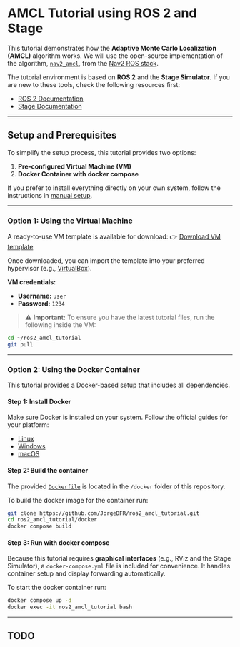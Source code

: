 # AMCL Tutorial using ROS 2 and Stage

This tutorial demonstrates how the **Adaptive Monte Carlo Localization (AMCL)** algorithm works.
We will use the open-source implementation of the algorithm, [`nav2_amcl`](https://github.com/ros-navigation/navigation2/tree/main/nav2_amcl), from the [Nav2 ROS stack](https://docs.nav2.org/index.html).

The tutorial environment is based on **ROS 2** and the **Stage Simulator**.
If you are new to these tools, check the following resources first:
- [ROS 2 Documentation](https://docs.ros.org/en/humble/index.html)
- [Stage Documentation](https://player-stage-manual.readthedocs.io/en/latest/)

---

## Setup and Prerequisites

To simplify the setup process, this tutorial provides two options:

1. **Pre-configured Virtual Machine (VM)**
2. **Docker Container with docker compose**

If you prefer to install everything directly on your own system, follow the instructions in [manual setup](/docs/setup.md).

---

### Option 1: Using the Virtual Machine

A ready-to-use VM template is available for download:
👉 [Download VM template](https://example.com/error) <!-- TODO: Replace with actual working link -->

Once downloaded, you can import the template into your preferred hypervisor (e.g., [VirtualBox](https://www.virtualbox.org/)).

**VM credentials:**
- **Username:** `user`
- **Password:** `1234`

> ⚠️ **Important:** To ensure you have the latest tutorial files, run the following inside the VM:
```bash
cd ~/ros2_amcl_tutorial
git pull
```

---

### Option 2: Using the Docker Container

This tutorial provides a Docker-based setup that includes all dependencies.

#### Step 1: Install Docker

Make sure Docker is installed on your system. Follow the official guides for your platform:
- [Linux](https://docs.docker.com/engine/install/)
- [Windows](https://docs.docker.com/desktop/setup/install/windows-install/)
- [macOS](https://docs.docker.com/desktop/setup/install/mac-install/)

#### Step 2: Build the container

The provided [`Dockerfile`](/docker/Dockerfile) is located in the `/docker` folder of this repository.

To build the docker image for the container run:
```bash
git clone https://github.com/JorgeDFR/ros2_amcl_tutorial.git
cd ros2_amcl_tutorial/docker
docker compose build
```

#### Step 3: Run with docker compose

Because this tutorial requires **graphical interfaces** (e.g., RViz and the Stage Simulator), a `docker-compose.yml` file is included for convenience.
It handles container setup and display forwarding automatically.

To start the docker container run:
```bash
docker compose up -d
docker exec -it ros2_amcl_tutorial bash
```

---

## TODO